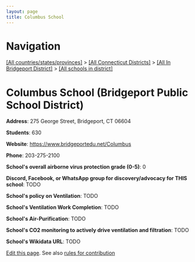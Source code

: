 ```yaml
---
layout: page
title: Columbus School
---
```

# Navigation

[[All countries/states/provinces]](../../../..) > [[All Connecticut Districts]](../../..) > [[All In Bridgeport District]](../..) > [[All schools in district]](..)

# Columbus School (Bridgeport Public School District)

**Address**: 275 George Street, Bridgeport, CT 06604

**Students**: 630

**Website**: <https://www.bridgeportedu.net/Columbus>

**Phone**: 203-275-2100

**School's overall airborne virus protection grade (0-5)**: 0

**Discord, Facebook, or WhatsApp group for discovery/advocacy for THIS school**: TODO

**School's policy on Ventilation**: TODO

**School's Ventilation Work Completion**: TODO

**School's Air-Purification**: TODO

**School's CO2 monitoring to actively drive ventilation and filtration**: TODO

**School's Wikidata URL**: TODO


[Edit this page](https://github.com/ventilate-schools/CT/edit/main/./Bridgeport/Bridgeport_Public_School_District/Columbus_School.md). See also [rules for contribution](../../../contribution-rules/)
